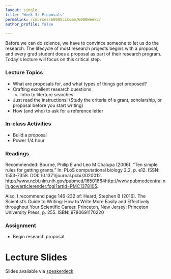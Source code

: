 ```yaml
---
layout: single
title: "Week 3: Proposals"
permalink: /courses/6000SciComm/6000Week3/
author_profile: false

---
```


Before we can do science, we have to convince someone to let us do the research. The lifecycle of most research projects begins with a proposal, and every grad student does a proposal as part of their research program. Today's lecture will focus on this critical step.

### Lecture Topics

* What are proposals for, and what types of things get proposed?
* Crafting excellent research questions
  - Intro to literture searches
* Just read the instructions! (Study the criteria of a grant, scholarship, or proposal before you start writing)
* How (and who) to ask for a reference letter

### In-class Activities

* Build a proposal 
* Power 1/4 hour

### Readings

Recommended: Bourne, Philip E and Leo M Chalupa (2006). “Ten simple rules for getting grants.” In: PLoS computational biology 2.2, p. e12. ISSN: 1553-7358. DOI: 10.1371/journal.pcbi.0020012. http://www.ncbi.nlm.nih.gov/pubmed/16501664http://www.pubmedcentral.nih.gov/articlerender.fcgi?artid=PMC1378105.

Also, I recommend page 146-232 of: Heard, Stephen B (2016). The Scientist’s Guide to Writing: How to Write More Easily and Effectively throughout Your Scientific Career. Princeton, New Jersey: Princeton University Press, p. 255. ISBN: 9780691170220

### Assignment

* Begin research proposal 

# Lecture Slides
<script async class="speakerdeck-embed" data-id="2268f656c88d4c09a357d8400b96b280" data-ratio="1.77777777777778" src="//speakerdeck.com/assets/embed.js"></script>

Slides available via [speakerdeck](https://speakerdeck.com/pandalusplatyceros/fish-6000-week-3-proposals)
